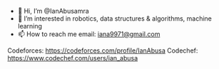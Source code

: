 - 👋 Hi, I’m @IanAbusamra
- 👀 I’m interested in robotics, data structures & algorithms, machine learning
- 📫 How to reach me email: iana9971@gmail.com

Codeforces: https://codeforces.com/profile/IanAbusa
Codechef: https://www.codechef.com/users/ian_abusa

<!---
IanAbusamra/IanAbusamra is a ✨ special ✨ repository because its `README.md` (this file) appears on your GitHub profile.
You can click the Preview link to take a look at your changes.
--->
